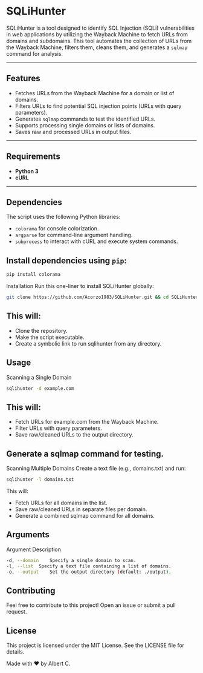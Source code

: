# SQLiHunter

SQLiHunter is a tool designed to identify SQL Injection (SQLi) vulnerabilities in web applications by utilizing the Wayback Machine to fetch URLs from domains and subdomains. This tool automates the collection of URLs from the Wayback Machine, filters them, cleans them, and generates a `sqlmap` command for analysis.

---

## Features  
- Fetches URLs from the Wayback Machine for a domain or list of domains.  
- Filters URLs to find potential SQL injection points (URLs with query parameters).  
- Generates `sqlmap` commands to test the identified URLs.  
- Supports processing single domains or lists of domains.  
- Saves raw and processed URLs in output files.  

---

## Requirements  
- **Python 3**  
- **cURL**  

---

## Dependencies  
The script uses the following Python libraries:  
- `colorama` for console colorization.  
- `argparse` for command-line argument handling.  
- `subprocess` to interact with cURL and execute system commands.  

## Install dependencies using `pip`:  
```bash
pip install colorama
```

Installation
Run this one-liner to install SQLiHunter globally:
```bash
git clone https://github.com/Acorzo1983/SQLiHunter.git && cd SQLiHunter && chmod +x sqlihunter.py && sudo ln -s $(pwd)/sqlihunter.py /usr/local/bin/sqlihunter
```

## This will:

- Clone the repository.
- Make the script executable.
- Create a symbolic link to run sqlihunter from any directory.

## Usage
Scanning a Single Domain

```bash
sqlihunter -d example.com
```
## This will:

- Fetch URLs for example.com from the Wayback Machine.
- Filter URLs with query parameters.
- Save raw/cleaned URLs to the output directory.

## Generate a sqlmap command for testing.

Scanning Multiple Domains
Create a text file (e.g., domains.txt) and run:

```bash
sqlihunter -l domains.txt
```
This will:

- Fetch URLs for all domains in the list.
- Save raw/cleaned URLs in separate files per domain.
- Generate a combined sqlmap command for all domains.

## Arguments

Argument	Description
```bash
-d, --domain	Specify a single domain to scan.
-l, --list	Specify a text file containing a list of domains.
-o, --output	Set the output directory (default: ./output).
```

## Contributing
Feel free to contribute to this project! Open an issue or submit a pull request.

## License
This project is licensed under the MIT License. See the LICENSE file for details.

Made with ❤️ by Albert C.
